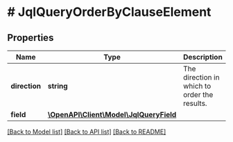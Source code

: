 # # JqlQueryOrderByClauseElement

## Properties

Name | Type | Description | Notes
------------ | ------------- | ------------- | -------------
**direction** | **string** | The direction in which to order the results. | [optional]
**field** | [**\OpenAPI\Client\Model\JqlQueryField**](JqlQueryField.md) |  |

[[Back to Model list]](../../README.md#models) [[Back to API list]](../../README.md#endpoints) [[Back to README]](../../README.md)
